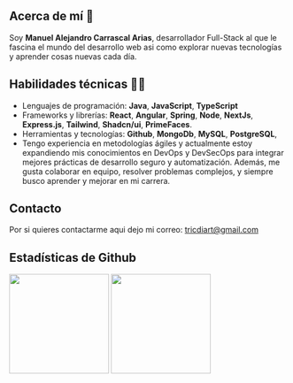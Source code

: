 ## Acerca de mí 🖖
Soy **Manuel Alejandro Carrascal Arias**, desarrollador Full-Stack al que le fascina el mundo del desarrollo web asi como explorar nuevas tecnologías y aprender cosas nuevas cada día.

## Habilidades técnicas 👨‍💻
- Lenguajes de programación: **Java**, **JavaScript**, **TypeScript**
- Frameworks y librerías: **React**, **Angular**, **Spring**, **Node**, **NextJs**, **Express.js**, **Tailwind**, **Shadcn/ui**, **PrimeFaces**.
- Herramientas y tecnologías: **Github**, **MongoDb**, **MySQL**, **PostgreSQL**,
- Tengo experiencia en metodologías ágiles y actualmente estoy expandiendo mis conocimientos en DevOps y DevSecOps para integrar mejores prácticas de desarrollo seguro y automatización.
  Además, me gusta colaborar en equipo, resolver problemas complejos, y siempre busco aprender y mejorar en mi carrera.
## Contacto
 Por si quieres contactarme aqui dejo mi correo: tricdiart@gmail.com

## Estadísticas de Github
<div>
  <img src="https://github-readme-stats.vercel.app/api/top-langs/?username=ManuelCarrascal&theme=radical&layout=compact" style="height: 180px;"/>
  <img src="https://github-readme-stats.vercel.app/api?username=ManuelCarrascal&show_icons=true&theme=radical" style="height: 180px;"/>
</div>
